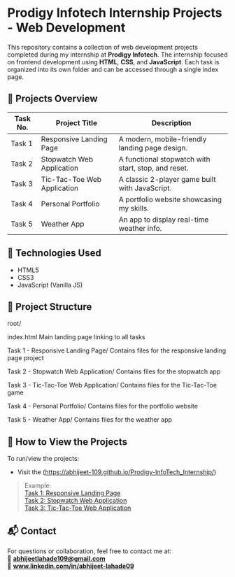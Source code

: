 # Prodigy Infotech Internship Projects - Web Development

This repository contains a collection of web development projects completed during my internship at **Prodigy Infotech**. The internship focused on frontend development using **HTML**, **CSS**, and **JavaScript**. Each task is organized into its own folder and can be accessed through a single index page.

## 🚀 Projects Overview

| Task No. | Project Title                  | Description                                      |
|----------|--------------------------------|--------------------------------------------------|
| Task 1   | Responsive Landing Page        | A modern, mobile-friendly landing page design.   |
| Task 2   | Stopwatch Web Application      | A functional stopwatch with start, stop, and reset. |
| Task 3   | Tic-Tac-Toe Web Application    | A classic 2-player game built with JavaScript.   |
| Task 4   | Personal Portfolio             | A portfolio website showcasing my skills.        |
| Task 5   | Weather App                    | An app to display real-time weather info.        |

## 🧩 Technologies Used

- HTML5
- CSS3
- JavaScript (Vanilla JS)

## 📂 Project Structure
root/

index.html
Main landing page linking to all tasks

Task 1 - Responsive Landing Page/
Contains files for the responsive landing page project

Task 2 - Stopwatch Web Application/
Contains files for the stopwatch app

Task 3 - Tic-Tac-Toe Web Application/
Contains files for the Tic-Tac-Toe game

Task 4 - Personal Portfolio/
Contains files for the portfolio website

Task 5 - Weather App/
Contains files for the weather app



## 🔗 How to View the Projects

To run/view the projects:

- Visit the (https://abhijeet-109.github.io/Prodigy-InfoTech_Internship/)


> Example:  
> [Task 1: Responsive Landing Page](https://rb.gy/ckxwbd)  
> [Task 2: Stopwatch Web Application](https://shorturl.at/lOr1c)   
> [Task 3: Tic-Tac-Toe Web Application](https://abhijeet-109.github.io/Prodigy-InfoTech_Internship/Task%203%20Tic-Tac-Toe%20(game)%20Web%20Application/)

## 📬 Contact

For questions or collaboration, feel free to contact me at:  
📧 **abhijeetlahade109@gmail.com**   
🔗 **www.linkedin.com/in/abhijeet-lahade09**
